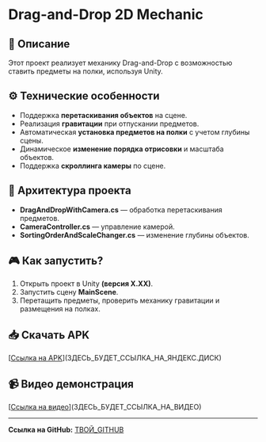 # Drag-and-Drop 2D Mechanic

## 📌 Описание
Этот проект реализует механику Drag-and-Drop с возможностью ставить предметы на полки, используя Unity.  

## ⚙️ Технические особенности
- Поддержка **перетаскивания объектов** на сцене.  
- Реализация **гравитации** при отпускании предметов.  
- Автоматическая **установка предметов на полки** с учетом глубины сцены.  
- Динамическое **изменение порядка отрисовки** и масштаба объектов.  
- Поддержка **скроллинга камеры** по сцене.  

## 📂 Архитектура проекта
- **DragAndDropWithCamera.cs** — обработка перетаскивания предметов.  
- **CameraController.cs** — управление камерой.  
- **SortingOrderAndScaleChanger.cs** — изменение глубины объектов.  

## 🎮 Как запустить?
1. Открыть проект в Unity **(версия X.XX)**.  
2. Запустить сцену **MainScene**.  
3. Перетащить предметы, проверить механику гравитации и размещения на полках.  

## 📥 Скачать APK
[[Ссылка на APK](https://disk.yandex.kz/d/8NfFNK6JEeSjPg)](ЗДЕСЬ_БУДЕТ_ССЫЛКА_НА_ЯНДЕКС.ДИСК)  

## 📹 Видео демонстрация
[[Ссылка на видео](https://disk.yandex.kz/d/8NfFNK6JEeSjPg)](ЗДЕСЬ_БУДЕТ_ССЫЛКА_НА_ВИДЕО)  

---
**Ссылка на GitHub:** [ТВОЙ_GITHUB](ЗДЕСЬ_ССЫЛКА)
